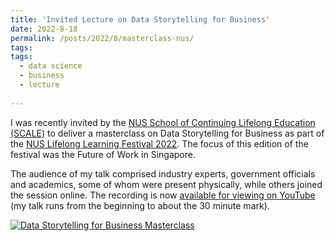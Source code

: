 ```yaml
---
title: 'Invited Lecture on Data Storytelling for Business'
date: 2022-8-18
permalink: /posts/2022/8/masterclass-nus/
tags:
tags:
  - data science
  - business
  - lecture
  
---
```


I was recently invited by the [NUS School of Continuing Lifelong Education (SCALE)](https://scale.nus.edu.sg/) to deliver a masterclass on Data Storytelling for Business as part of the [NUS Lifelong Learning Festival 2022](https://lifelonglearningfestival.nus.edu.sg/?utm_source=SCALE&utm_medium=homepage+banner&utm_campaign=LLF2022). The focus of this edition of the festival was the Future of Work in Singapore. 

The audience of my talk comprised industry experts, government officials and academics, some of whom were present physically, while others joined the session online. The recording is now [available for viewing on YouTube](https://www.youtube.com/watch?v=VlyzrF14Z74) (my talk runs from the beginning to about the 30 minute mark).

[![Data Storytelling for Business Masterclass](https://www.subhayan.com/files/images/masterclass-screenshot.png)](https://www.youtube.com/watch?v=VlyzrF14Z74)



